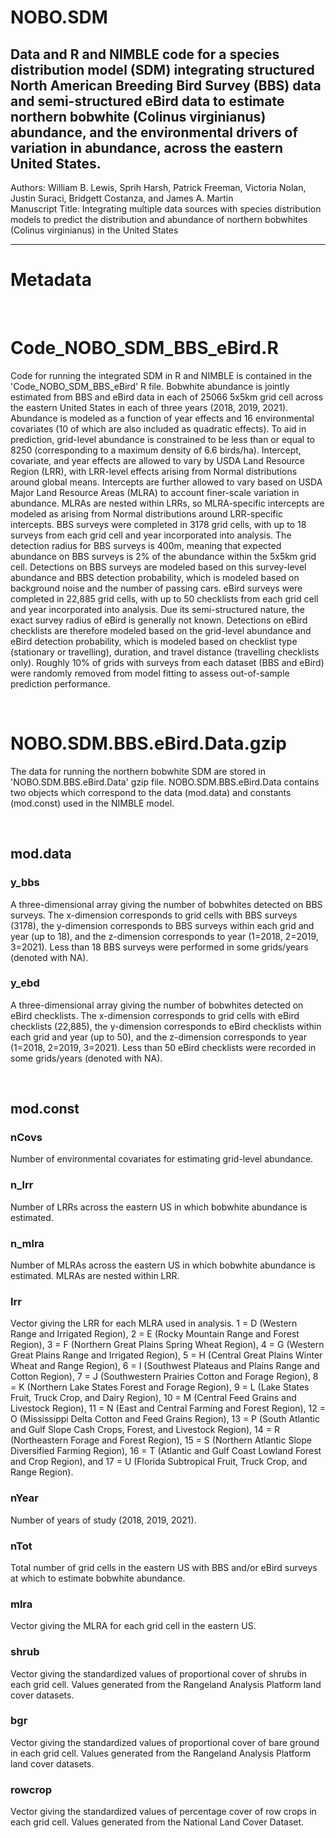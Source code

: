 # NOBO.SDM
Data and R and NIMBLE code for a species distribution model (SDM) integrating structured North American Breeding Bird Survey (BBS) data and semi-structured eBird data to estimate northern bobwhite (Colinus virginianus)  abundance, and the environmental drivers of variation in abundance, across the eastern United States.
---
Authors: William B. Lewis, Sprih Harsh, Patrick Freeman, Victoria Nolan, Justin Suraci, Bridgett Costanza, and James A. Martin
<br />
Manuscript Title: Integrating multiple data sources with species distribution models to predict the distribution and abundance of northern bobwhites (Colinus virginianus) in the United States

---

# Metadata

<br />

# Code_NOBO_SDM_BBS_eBird.R

Code for running the integrated SDM in R and NIMBLE is contained in the 'Code_NOBO_SDM_BBS_eBird' R file. Bobwhite abundance is jointly estimated from BBS and eBird data in each of 25066 5x5km grid cell across the eastern United States in each of three years (2018, 2019, 2021). Abundance is modeled as a function of year effects and 16 environmental covariates (10 of which are also included as quadratic effects). To aid in prediction, grid-level abundance is constrained to be less than or equal to 8250 (corresponding to a maximum density of 6.6 birds/ha). Intercept, covariate, and year effects are allowed to vary by USDA Land Resource Region (LRR), with LRR-level effects arising from Normal distributions around global means. Intercepts are further allowed to vary based on USDA Major Land Resource Areas (MLRA) to account finer-scale variation in abundance. MLRAs are nested within LRRs, so MLRA-specific intercepts are modeled as arising from Normal distributions around LRR-specific intercepts.
BBS surveys were completed in 3178 grid cells, with up to 18 surveys from each grid cell and year incorporated into analysis. The detection radius for BBS surveys is 400m, meaning that expected abundance on BBS surveys is 2% of the abundance within the 5x5km grid cell. Detections on BBS surveys are modeled based on this survey-level abundance and BBS detection probability, which is modeled based on background noise and the number of passing cars.
eBird surveys were completed in 22,885 grid cells, with up to 50 checklists from each grid cell and year incorporated into analysis. Due its semi-structured nature, the exact survey radius of eBird is generally not known. Detections on eBird checklists are therefore modeled based on the grid-level abundance and eBird detection probability, which is modeled based on checklist type (stationary or travelling), duration, and travel distance (travelling checklists only).
Roughly 10% of grids with surveys from each dataset (BBS and eBird) were randomly removed from model fitting to assess out-of-sample prediction performance.

<br />

# NOBO.SDM.BBS.eBird.Data.gzip

The data for running the northern bobwhite SDM are stored in 'NOBO.SDM.BBS.eBird.Data' gzip file. NOBO.SDM.BBS.eBird.Data contains two objects which correspond to the data (mod.data) and constants (mod.const) used in the NIMBLE model.

<br />

## mod.data
### y_bbs
A three-dimensional array giving the number of bobwhites detected on BBS surveys. The x-dimension corresponds to grid cells with BBS surveys (3178), the y-dimension corresponds to BBS surveys within each grid and year (up to 18), and the z-dimension corresponds to year (1=2018, 2=2019, 3=2021). Less than 18 BBS surveys were performed in some grids/years (denoted with NA).
### y_ebd
A three-dimensional array giving the number of bobwhites detected on eBird checklists. The x-dimension corresponds to grid cells with eBird checklists (22,885), the y-dimension corresponds to eBird checklists within each grid and year (up to 50), and the z-dimension corresponds to year (1=2018, 2=2019, 3=2021). Less than 50 eBird checklists were recorded in some grids/years (denoted with NA).

<br />

## mod.const
### nCovs
Number of environmental covariates for estimating grid-level abundance.
### n_lrr
Number of LRRs across the eastern US in which bobwhite abundance is estimated.
### n_mlra
Number of MLRAs across the eastern US in which bobwhite abundance is estimated. MLRAs are nested within LRR.
### lrr
Vector giving the LRR for each MLRA used in analysis. 1 = D (Western Range and Irrigated Region), 2 = E (Rocky Mountain Range and Forest Region), 3 = F (Northern Great Plains Spring Wheat Region), 4 = G (Western Great Plains Range and Irrigated Region), 5 = H (Central Great Plains Winter Wheat and Range Region), 6 = I (Southwest Plateaus and Plains Range and Cotton Region), 7 = J (Southwestern Prairies Cotton and Forage Region), 8 = K (Northern Lake States Forest and Forage Region), 9 = L (Lake States Fruit, Truck Crop, and Dairy Region), 10 = M (Central Feed Grains and Livestock Region), 11 = N (East and Central Farming and Forest Region), 12 = O (Mississippi Delta Cotton and Feed Grains Region), 13 = P (South Atlantic and Gulf Slope Cash Crops, Forest, and Livestock Region), 14 = R (Northeastern Forage and Forest Region), 15 = S (Northern Atlantic Slope Diversified Farming Region), 16 = T (Atlantic and Gulf Coast Lowland Forest and Crop Region), and 17 = U (Florida Subtropical Fruit, Truck Crop, and Range Region).
### nYear
Number of years of study (2018, 2019, 2021).
### nTot
Total number of grid cells in the eastern US with BBS and/or eBird surveys at which to estimate bobwhite abundance.
### mlra
Vector giving the MLRA for each grid cell in the eastern US.
### shrub
Vector giving the standardized values of proportional cover of shrubs in each grid cell. Values generated from the Rangeland Analysis Platform land cover datasets.
### bgr
Vector giving the standardized values of proportional cover of bare ground in each grid cell. Values generated from the Rangeland Analysis Platform land cover datasets.
### rowcrop
Vector giving the standardized values of percentage cover of row crops in each grid cell. Values generated from the National Land Cover Dataset.
